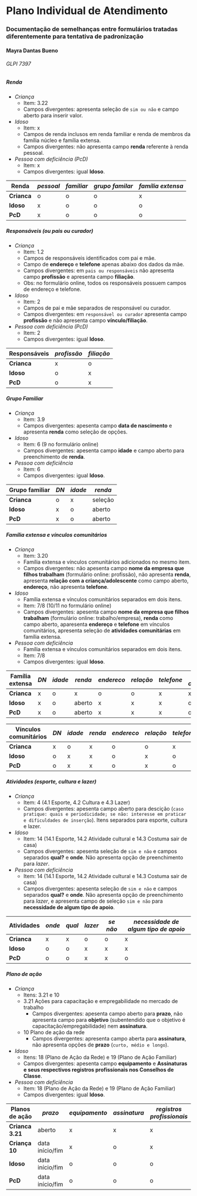 # Plano Individual de Atendimento

### Documentação de semelhanças entre formulários tratadas diferentemente para tentativa de padronização

#### Mayra Dantas Bueno
###### GLPI 7397

##### Renda
- _Criança_
  - Item: 3.22
  - Campos divergentes: apresenta seleção de `sim ou não` e campo aberto para inserir valor.
- _Idoso_
  - Item: x
  - Campos de renda inclusos em renda familiar e renda de membros da família núcleo e família extensa.
  - Campos divergentes: não apresenta campo **renda** referente à renda pessoal.
- _Pessoa com deficiência (PcD)_
  - Item: x
  - Campos divergentes: igual **Idoso**.

 Renda      | *pessoal* | *familiar* | *grupo familar* | *família extensa*
----------- | --------- | ---------- | --------------- | ----------------
**Crianca** |     o     |      o     |        o        |         x
**Idoso**   |     x     |      o     |        o        |         o
 **PcD**    |     x     |      o     |        o        |         o


##### Responsáveis (ou pais ou curador)
- _Criança_
  - Item: 1.2
  - Campos de responsáveis identificados com pai e mãe.
  - Campo de **endereço** e **telefone** apenas abaixo dos dados da mãe.
  - Campos divergentes: em `pais ou responsáveis` não apresenta campo **profissão** e apresenta campo **filiação**.
  - Obs: no formulário online, todos os responsáveis possuem campos de endereço e telefone.
- _Idoso_
  - Item: 2
  - Campos de pai e mãe separados de responsável ou curador.
  - Campos divergentes: em `responsável ou curador` apresenta campo **profissão** e não apresenta campo **vínculo/filiação**.
- _Pessoa com deficiência (PcD)_
  - Item: 2
  - Campos divergentes: igual **Idoso**.

 Responsáveis | *profissão* | *filiação*
 ------------ | ----------- | ----------
**Crianca**   |      x      |     o
**Idoso**     |      o      |     x
 **PcD**      |      o      |     x

##### Grupo Familiar
- _Criança_
  - Item: 3.9
  - Campos divergentes: apesenta campo **data de nascimento** e apresenta **renda** como seleção de opções.
- _Idoso_
  - Item: 6 (9 no formulário online)
  - Campos divergentes: apesenta campo **idade** e campo aberto para preenchimento de **renda**.
- _Pessoa com deficiência_
  - Item: 6
  - Campos divergentes: igual **Idoso**.

Grupo familiar|  *DN*   | *idade* | *renda*
------------- | ------- | ------- | ------
**Crianca**   |    o    |    x    | seleção
**Idoso**     |    x    |    o    | aberto
**PcD**       |    x    |    o    | aberto


##### Família extensa e vínculos comunitários
- _Criança_
  - Item: 3.20
  - Família extensa e vínculos comunitários adicionados no mesmo item.
  - Campos divergentes: não apesenta campo **nome da empresa que filhos trabalham** (formulário online: profissão), não apresenta **renda**, apresenta **relação com a criança/adolescente** como campo aberto, **endereço**, não apresenta **telefone**.
- _Idoso_
  - Família extensa e vínculos comunitários separados em dois itens.
  - Item: 7/8 (10/11 no formulário online)
  - Campos divergentes: apesenta campo **nome da empresa que filhos trabalham** (formulário online: trabalho/empresa), **renda** como campo aberto, aparesenta **endereço** e **telefone** em vínculos comunitários, apresenta seleção de **atividades comunitárias** em família extensa.
- _Pessoa com deficiência_
  - Família extensa e vínculos comunitários separados em dois itens.
  - Item: 7/8
  - Campos divergentes: igual **Idoso**.

Família extensa |  *DN*   | *idade* | *renda* | *endereco* | *relação* | *telefone* | *atividades comunitárias*
| ------------- | ------- | ------- | ------- | ---------- | --------- | ---------- | ------------------------
**Crianca**     |    x    |    o    |    x    |      o     |     o     |     x      |          x
**Idoso**       |    x    |    o    |  aberto |      x     |     x     |     x      |          o
**PcD**         |    x    |    o    |  aberto |      x     |     x     |     x      |          o

Vínculos comunitários |  *DN*   | *idade* | *renda* | *endereco* | *relação* | *telefone* | *atividades comunitárias*
| ------------------- | ------- | ------- | ------- | ---------- | --------- | ---------- | ------------------------
**Crianca**           |    x    |    o    |    x    |      o     |     o     |     x      |          x
**Idoso**             |    o    |    x    |    x    |      o     |     x     |     o      |          x
**PcD**               |    o    |    x    |    x    |      o     |     x     |     o      |          x


##### Atividades (esporte, cultura e lazer)
- _Criança_
  - Item: 4 (4.1 Esporte, 4.2 Cultura e 4.3 Lazer)
  - Campos divergentes: apesenta campo aberto para descição (`caso pratique: quais e periodicidade; se não: interesse em praticar e dificuldades de inserção`). Itens separados para esporte, cultura e lazer.
- _Idoso_
  - Item: 14 (14.1 Esporte, 14.2 Atividade cultural e 14.3 Costuma sair de casa)
  - Campos divergentes: apesenta seleção de `sim e não` e campos separados  **qual?** e **onde**. Não apresenta opção de preenchimento para *lazer*.
- _Pessoa com deficiência_
  - Item: 14 (14.1 Esporte, 14.2 Atividade cultural e 14.3 Costuma sair de casa)
  - Campos divergentes: apesenta seleção de `sim e não` e campos separados  **qual?** e **onde**. Não apresenta opção de preenchimento para *lazer*, e apresenta campo de seleção `sim e não` para **necessidade de algum tipo de apoio**.

Atividades    | *onde* | *qual* | *lazer* | *se não* | *necessidade de algum tipo de apoio*
------------- | ------ | ------ | ------- | -------- | -----------------------------------
**Crianca**   |    x   |    x   |    o    |    o     |                x
**Idoso**     |    o   |    o   |    x    |    x     |                x
**PcD**       |    o   |    o   |    x    |    x     |                o


##### Plano de ação
- _Criança_
  - Itens: 3.21 e 10
  - 3.21 Ações para capacitação e empregabilidade no mercado de trabalho
    - Campos divergentes: apesenta campo aberto para **prazo**, não apresenta campo para **objetivo** (subentendido que o objetivo é capacitação/empregabilidade) nem **assinatura**.
  - 10 Plano de ação da rede
    - Campos divergentes: apresenta campo aberta para **assinatura**, não apresenta opções de **prazo** (`curto, médio e longo`).
- _Idoso_
  - Itens: 18 (Plano de Ação da Rede) e 19 (Plano de Ação Familiar)
  - Campos divergentes: apesenta campo **equipamento** e **Assinaturas e seus respectivos registros profissionais nos Conselhos de Classe**.
- _Pessoa com deficiência_
  - Item: 18 (Plano de Ação da Rede) e 19 (Plano de Ação Familiar)
  - Campos divergentes: igual **Idoso**.

Planos de ação   |     *prazo*     | *equipamento* | *assinatura* | *registros profissionais*
---------------- | --------------- | ------------- | ------------ | ------------------------
**Crianca 3.21** |     aberto      |       x       |       x      |           x
**Criança 10**   | data início/fim |       x       |       o      |           x
**Idoso**        | data início/fim |       o       |       o      |           o
**PcD**          | data início/fim |       o       |       o      |           o
